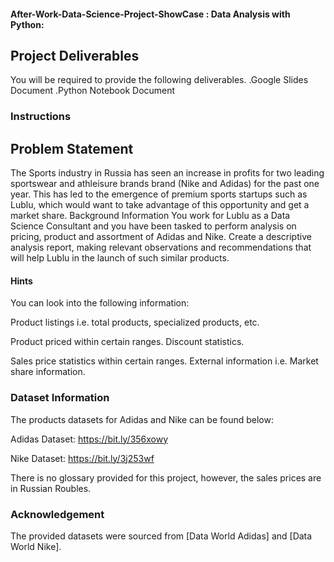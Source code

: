 #### After-Work-Data-Science-Project-ShowCase : Data Analysis with Python: 
## Project Deliverables 

You will be required to provide the following deliverables. 
.Google Slides Document
.Python Notebook Document

### Instructions 

## Problem Statement 


The Sports industry in Russia has seen an increase in profits for two leading sportswear and athleisure brands brand (Nike and Adidas) for the past one year. This has led to the emergence of premium sports startups such as Lublu, which would want to take advantage of this opportunity and get a market share.
Background Information
You work for Lublu as a Data Science Consultant and you have been tasked to perform analysis on pricing, product and assortment of Adidas and Nike. Create a descriptive analysis report, making relevant observations and recommendations that will help Lublu in the launch of such similar products.


#### Hints

You can look into the following information:

Product listings i.e. total products, specialized products, etc.

Product priced within certain ranges.
Discount statistics.

Sales price statistics within certain ranges.
External information i.e. Market share information.


### Dataset Information

The products datasets for Adidas and Nike can be found below:

Adidas Dataset: https://bit.ly/356xowy 

Nike Dataset: https://bit.ly/3j253wf 

There is no glossary provided for this project, however, the sales prices are in Russian Roubles. 

### Acknowledgement

The provided datasets were sourced from [Data World Adidas] and [Data World Nike].
